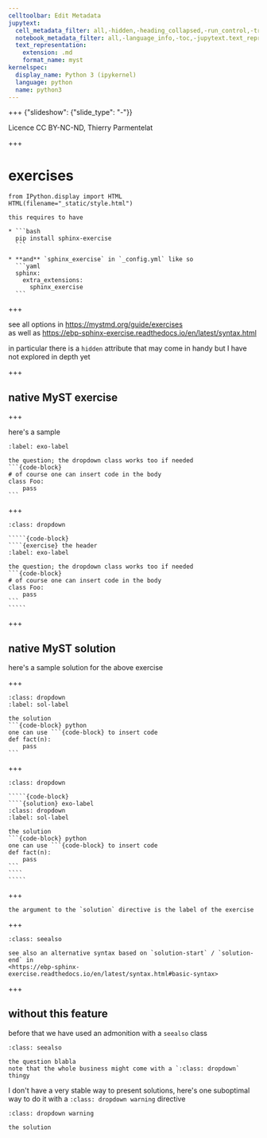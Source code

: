 ```yaml
---
celltoolbar: Edit Metadata
jupytext:
  cell_metadata_filter: all,-hidden,-heading_collapsed,-run_control,-trusted
  notebook_metadata_filter: all,-language_info,-toc,-jupytext.text_representation.jupytext_version,-jupytext.text_representation.format_version
  text_representation:
    extension: .md
    format_name: myst
kernelspec:
  display_name: Python 3 (ipykernel)
  language: python
  name: python3
---
```


+++ {"slideshow": {"slide_type": "-"}}

Licence CC BY-NC-ND, Thierry Parmentelat

+++

# exercises

```{code-cell} ipython3
from IPython.display import HTML
HTML(filename="_static/style.html")
```

````{warning}
this requires to have

* ```bash
  pip install sphinx-exercise
  ```

* **and** `sphinx_exercise` in `_config.yml` like so
  ```yaml
  sphinx:
    extra_extensions:
      sphinx_exercise
  ```
````

+++

see all options in <https://mystmd.org/guide/exercises>  
as well as <https://ebp-sphinx-exercise.readthedocs.io/en/latest/syntax.html>

in particular there is a `hidden` attribute that may come in handy but I have not explored in depth yet

+++

## native MyST exercise

+++

here's a sample

````{exercise} the header
:label: exo-label

the question; the dropdown class works too if needed
```{code-block}
# of course one can insert code in the body
class Foo:
    pass
```
````

+++

``````{admonition} the code for this output
:class: dropdown

`````{code-block}
````{exercise} the header
:label: exo-label

the question; the dropdown class works too if needed
```{code-block}
# of course one can insert code in the body
class Foo:
    pass
```
`````
``````

+++

## native MyST solution

here's a sample solution for the above exercise

+++

````{solution} exo-label
:class: dropdown
:label: sol-label

the solution
```{code-block} python
one can use ```{code-block} to insert code
def fact(n):
    pass
```
````

+++

``````{admonition} the code for this output
:class: dropdown

`````{code-block}
````{solution} exo-label
:class: dropdown
:label: sol-label

the solution
```{code-block} python
one can use ```{code-block} to insert code
def fact(n):
    pass
```
````
`````
``````

+++

````{warning}
the argument to the `solution` directive is the label of the exercise
````

+++

````{admonition} autre syntaxe
:class: seealso

see also an alternative syntax based on `solution-start` / `solution-end` in  
<https://ebp-sphinx-exercise.readthedocs.io/en/latest/syntax.html#basic-syntax>
````

+++

## without this feature

before that we have used an admonition with a `seealso` class

```{admonition} exercise: the topic
:class: seealso

the question blabla  
note that the whole business might come with a `:class: dropdown` thingy
```

I don't have a very stable way to present solutions, here's one suboptimal way to do it with a 
`:class: dropdown warning` directive

```{admonition} solution
:class: dropdown warning

the solution
````

